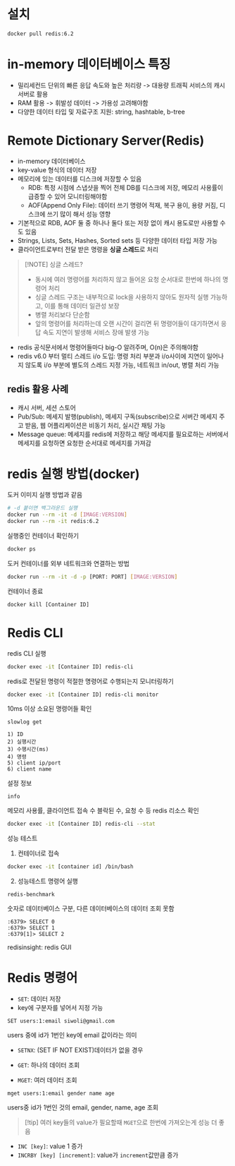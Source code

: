 # 설치
```bash
docker pull redis:6.2
```
# in-memory 데이터베이스 특징
- 밀리세컨드 단위의 빠른 응답 속도와 높은 처리량 -> 대용량 트래픽 서비스의 캐시 서버로 활용
- RAM 활용 -> 휘발성 데이터 -> 가용성 고려해야함
- 다양한 데이터 타입 및 자료구조 지원: string, hashtable, b-tree
# Remote Dictionary Server(Redis)
- in-memory 데이터베이스
- key-value 형식의 데이터 저장
- 메모리에 있는 데이터를 디스크에 저장할 수 있음
	- RDB: 특정 시점에 스냅샷을 찍어 전체 DB를 디스크에 저장, 메모리 사용률이 급증할 수 있어 모니터링해야함
	- AOF(Append Only File): 데이터 쓰기 명령어 적재, 복구 용이, 용량 커짐, 디스크에 쓰기 많이 해서 성능 영향
- 기본적으로 RDB, AOF 둘 중 하나나 둘다 또는 저장 없이 캐시 용도로만 사용할 수도 있음
- Strings, Lists, Sets, Hashes, Sorted sets 등 다양한 데이터 타입 저장 가능
- 클라이언트로부터 전달 받은 명령을 **싱글 스레드**로 처리

> [!NOTE] 싱글 스레드? 
> - 동시에 여러 명령어를 처리하지 않고 들어온 요청 순서대로 한번에 하나의 명령어 처리
> - 싱글 스레드 구조는 내부적으로 lock을 사용하지 않아도 원자적 실행 가능하고, 이를 통해 데이터 일관성 보장
> - 병렬 처리보다 단순함
> - 앞의 명령어를 처리하는데 오랜 시간이 걸리면 뒤 명령어들이 대기하면서 응답 속도 지연이 발생해 서비스 장애 발생 가능

- redis 공식문서에서 명령어들마다 big-O 알려주며, O(n)은 주의해야함
- redis v6.0 부터 멀티 스레드 i/o 도입: 명령 처리 부분과 i/o사이에 지연이 일어나지 않도록 i/o 부분에 별도의 스레드 지정 가능, 네트워크 in/out, 병렬 처리 가능
## redis 활용 사례
- 캐시 서버, 세션 스토어
- Pub/Sub: 메세지 발행(publish), 메세지 구독(subscribe)으로 서버간 메세지 주고 받음, 웹 어플리케이션은 비동기 처리, 실시간 채팅 가능
- Message queue: 메세지를 redis에 저장하고 해당 메세지를 필요로하는 서버에서 메세지를 요청하면 요청한 순서대로 메세지를 가져감 
# redis 실행 방법(docker)
도커 이미지 실행 방법과 같음
```bash
# -d 붙이면 백그라운드 실행
docker run --rm -it -d [IMAGE:VERSION]
docker run --rm -it redis:6.2
```

실행중인 컨테이너 확인하기
```bash
docker ps
```

도커 컨테이너를 외부 네트워크와 연결하는 방법
```bash
docker run --rm -it -d -p [PORT: PORT] [IMAGE:VERSION]
```

컨테이너 종료
```bash
docker kill [Container ID]
```
# Redis CLI
redis CLI 실행
```bash
docker exec -it [Container ID] redis-cli
```

redis로 전달된 명령이 적절한 명령어로 수행되는지 모니터링하기
```bash
docker exec -it [Container ID] redis-cli monitor
```

10ms 이상 소요된 명령어들 확인
```cli
slowlog get

1) ID
2) 실행시간
3) 수행시간(ms)
4) 명령
5) client ip/port
6) client name
```

설정 정보
```cli
info
```

메모리 사용률, 클라이언트 접속 수 블락된 수, 요청 수 등 redis 리소스 확인
```bash
docker exec -it [Container ID] redis-cli --stat
```

성능 테스트
1. 컨테이너로 접속
```bash
docker exec -it [container id] /bin/bash
```

2. 성능테스트 명령어 실행
```cli
redis-benchmark
```

숫자로 데이터베이스 구분, 다른 데이터베이스의 데이터 조회 못함
```cli
:6379> SELECT 0
:6379> SELECT 1
:6379[1]> SELECT 2
```

redisinsight: redis GUI 
# Redis 명령어
- `SET`: 데이터 저장
- key에 구분자를 넣어서 지정 가능
```cli
SET users:1:email siwoli@gmail.com 
```
users 중에 id가 1번인 key에 email 값이라는 의미

- `SETNX`: (SET IF NOT EXIST)데이터가 없을 경우

- `GET`: 하나의 데이터 조회

- `MGET`: 여러 데이터 조회
```cli
mget users:1:email gender name age
```
users중 id가 1번인 것의 email, gender, name, age 조회
> [!tip] 여러 key들의 value가 필요할때 `MGET`으로 한번에 가져오는게 성능 더 좋음

- `INC [key]`: value 1 증가
- `INCRBY [key] [increment]`: value가 `increment`값만큼 증가